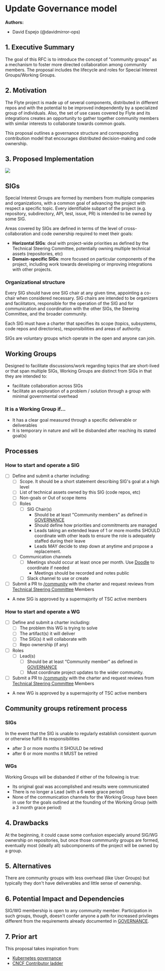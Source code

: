 # Update Governance model

**Authors:**

- David Espejo (@davidmirror-ops)

## 1. Executive Summary

The goal of this RFC is to introduce the concept of "community groups" as a mechanism to foster more directed collaboration among community members. The proposal includes the lifecycle and roles for Special Interest Groups/Working Groups.

## 2. Motivation

 The Flyte project is made up of several components, distributed in different repos and with the potential to be improved independently by a specialized group of individuals. Also, the set of use cases covered by Flyte and its integrations creates an opportunity to gather together community members with similar interests to collaborate towards common goals. 
   
   This proposal outlines a governance structure and corresponding contribution model that encourages distributed decision-making and code ownership.

## 3. Proposed Implementation
![](https://i.imgur.com/d0B0q9U.png)


## SIGs

Special Interest Groups are formed by members from multiple companies and organizations, with a common goal of advancing the project with respect a specific topic. Every identifiable subpart of the project (e.g. repository, subdirectory, API, test, issue, PR) is intended to be owned by some SIG.

Areas covered by SIGs are defined in terms of the level of cross-collaboration and code ownership required to meet their goals:

* **Horizontal SIGs**: deal with project-wide priorities as defined by the Technical Steering Committee, potentially owning multiple technical assets (repositories, etc)
* **Domain-specific SIGs**: more focused on particular components of the project, including work towards developing or improving integrations with other projects.

### Organizational structure

Every SIG should have one SIG chair at any given time, appointing a co-chair when considered necessary. SIG chairs are intended to be organizers and facilitators, responsible for the operation of the SIG and for communication and coordination with the other SIGs, the Steering Committee, and the broader community.

Each SIG must have a charter that specifies its scope (topics, subsystems, code repos and directories), responsibilities and areas of authority.

SIGs are voluntary groups which operate in the open and anyone can join.

## Working Groups

Designed to facilitate discussions/work regarding topics that are short-lived or that span multiple SIGs, Working Groups are distinct from SIGs in that they are intended to:

- facilitate collaboration across SIGs
- facilitate an exploration of a problem / solution through a group with minimal governmental overhead

### It is a Working Group if...

- It has a clear goal measured through a specific deliverable or deliverables
- It is temporary in nature and will be disbanded after reaching its stated goal(s)

## Processes

### How to start and operate a SIG
- [ ] Define and submit a charter including:
  - [ ] Scope. It should be a short statement describing SIG's goal at a high level
  - [ ] List of technical assets owned by this SIG (code repos, etc)
  - [ ] Non-goals or Out of scope items
  - [ ] Roles
    - [ ] SIG Chair(s)
        - Should be at least "Community members" as defined in [GOVERNANCE](https://github.com/flyteorg/community/blob/main/GOVERNANCE.md#community-roles-and-path-to-maintainership)
        - Should define how priorities and commitments are managed
        - Leads taking an extended leave of 1 or more months SHOULD coordinate with other leads to ensure the role is adequately staffed during their leave
        - Leads MAY decide to step down at anytime and propose a replacement.
   - [ ] Communication channels
       - [ ] Meetings should occur at least once per month. Use [Doodle](https://doodle.com/en/) to coordinate if needed
           - Meetings should be recorded and notes public
       - [ ] Slack channel to use or create

- [ ] Submit a PR to [/community](https://github.com/flyteorg/community) with the charter and request reviews from [Technical Steering Committee](https://github.com/flyteorg/community/blob/main/MAINTAINERS.md) Members
-  A new SIG is approved by a supermajority of TSC active members

### How to start and operate a WG

- [ ] Define and submit a charter including:
    - [ ] The problem this WG is trying to solve
    - [ ] The artifact(s) it will deliver
    - [ ] The SIG(s) it will collaborate with
    - [ ] Repo ownership (if any)
- [ ] Roles
    - [ ] Lead(s)
        - [ ] Should be at least “Community member” as defined in [GOVERNANCE](https://github.com/flyteorg/community/blob/main/GOVERNANCE.md#community-roles-and-path-to-maintainership)
        - [ ] Must coordinate project updates to the wider community.
- [ ] Submit a PR to [/community](https://github.com/flyteorg/community) with the charter and request reviews from [Technical Steering Committee](https://github.com/flyteorg/community/blob/main/MAINTAINERS.md) Members
-  A new WG is approved by a supermajority of TSC active members

## Community groups retirement process

### SIGs
In the event that the SIG is unable to regularly establish consistent quorum or otherwise fulfill its responsibilities

- after 3 or more months it SHOULD be retired
- after 6 or more months it MUST be retired

### WGs

Working Groups will be disbanded if either of the following is true:

- Its original goal was accomplished and results were communicated
- There is no longer a Lead (with a 6 week grace period)
- None of the communication channels for the Working Group have been in use for the goals outlined at the founding of the Working Group (with a 3 month grace period)

## 4. Drawbacks

At the beginning, it could cause some confusion especially around SIG/WG ownership on repositories, but once those commmunity groups are formed, eventually most (ideally all) subcomponents of the project will be owned by a group.

## 5. Alternatives

There are community groups with less overhead (like User Groups) but typically they don't have deliverables and little sense of ownership.

## 6. Potential Impact and Dependencies

SIG/WG membership is open to any community member. Participation in such groups, though, doesn't confer anyone a  path for increased privileges  different from the requirements already documented in  [GOVERNANCE](https://github.com/flyteorg/community/blob/main/GOVERNANCE.md#community-roles-and-path-to-maintainership). 


## 7. Prior art

This proposal takes inspiration from:

- [Kubernetes governance](https://github.com/kubernetes/community/blob/master/governance.md)
- [CNCF Contributor ladder](https://github.com/cncf/project-template/blob/main/CONTRIBUTOR_LADDER.md#contributor-ladder-template)


